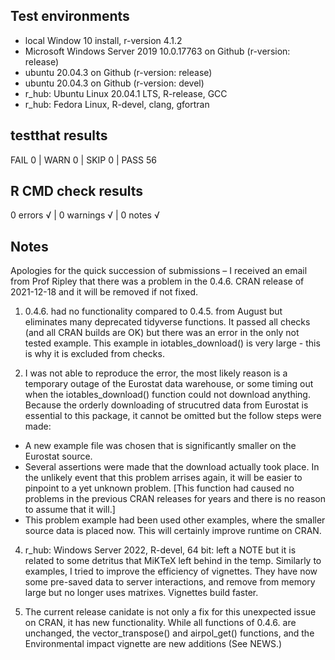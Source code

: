 ## Test environments
* local Window 10 install, r-version 4.1.2
* Microsoft Windows Server 2019 10.0.17763 on Github (r-version: release)
* ubuntu 20.04.3 on Github (r-version: release)
* ubuntu 20.04.3 on Github (r-version: devel)
* r_hub: Ubuntu Linux 20.04.1 LTS, R-release, GCC
* r_hub: Fedora Linux, R-devel, clang, gfortran


## testthat results
FAIL 0 | WARN 0 | SKIP 0 | PASS 56 

## R CMD check results
0 errors √ | 0 warnings √ | 0 notes √

## Notes
Apologies for the quick succession of submissions – I received an email from Prof Ripley that there was a problem in the 0.4.6. CRAN release of 2021-12-18 and it will be removed if not fixed.

1. 0.4.6. had no functionality compared to 0.4.5. from August but eliminates many deprecated tidyverse functions. It passed all checks (and all CRAN builds are OK) but there was an error in the only not tested example.  This example in iotables_download() is very large - this is why it is excluded from checks.

2. I was not able to reproduce the error, the most likely reason is a temporary outage of the Eurostat data warehouse, or some timing out  when the iotables_download() function could not download anything. Because the orderly downloading of strucutred data from Eurostat is essential to this package, it cannot be omitted but the follow steps were made:
- A new example file was chosen that is significantly smaller on the Eurostat source.
- Several assertions were made that the download actually took place. In the unlikely event that this problem arrises again, it will be easier to pinpoint to a yet unknown problem. [This function had caused no problems in the previous CRAN releases for years and there is no reason to assume that it will.]
- This problem example had been used other examples, where the smaller source data is placed now. This will certainly improve runtime on CRAN. 

4. r_hub: Windows Server 2022, R-devel, 64 bit: left a NOTE but it is related to some detritus that MiKTeX left behind in the temp. Similarly to examples, I tried to improve the efficiency of vignettes. They have now some pre-saved data to server interactions, and remove from memory large but no longer uses matrixes. Vignettes build faster.

3. The current release canidate is not only a fix for this unexpected issue on CRAN, it has new functionality. While all functions of 0.4.6. are unchanged, the vector_transpose() and airpol_get() functions, and the Environmental impact vignette are new additions (See NEWS.)



